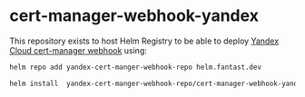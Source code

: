# cert-manager-webhook-yandex

This repository exists to host Helm Registry to be able to deploy [Yandex Cloud cert-manager webhook](https://github.com/yandex-cloud/cert-manager-webhook-yandex)  using:

```bash
helm repo add yandex-cert-manger-webhook-repo helm.fantast.dev

helm install  yandex-cert-manger-webhook-repo/cert-manager-webhook-yandex
```
